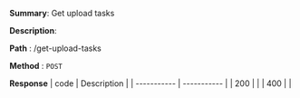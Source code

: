 **Summary**: Get upload tasks

**Description**:

**Path** : /get-upload-tasks

**Method** : `POST`

**Response**
| code      | Description |
| ----------- | ----------- |
|  200   |       |
|  400   |       |

